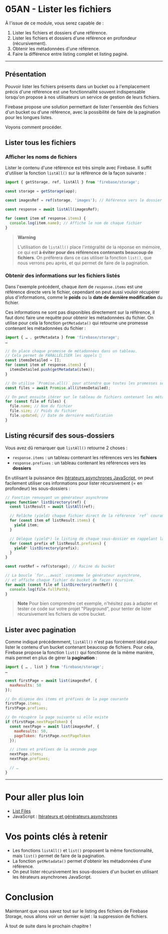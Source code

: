 # 05AN - Lister les fichiers

À l'issue de ce module, vous serez capable de :

1. Lister les fichiers et dossiers d'une référence.
2. Lister les fichiers et dossiers d'une référence en profondeur (récursivement).
3. Obtenir les métadonnées d'une référence.
4. Faire la différence entre listing complet et listing paginé.

---

## Présentation

Pouvoir lister les fichiers présents dans un bucket ou à l'emplacement précis d'une référence est une fonctionnalité souvent indispensable lorsqu'on propose à nos utilisateurs un service de gestion de leurs fichiers.

Firebase propose une solution permettant de lister l'ensemble des fichiers d'un bucket ou d'une référence, avec la possibilité de faire de la pagination pour les longues listes.

Voyons comment procéder.

## Lister tous les fichiers

### Afficher les noms de fichiers

Lister le contenu d'une référence est très simple avec Firebase. Il suffit d'utiliser la fonction `listAll()` sur la référence de la façon suivante :

```js
import { getStorage, ref, listAll } from 'firebase/storage';

const storage = getStorage(app);

const imagesRef = ref(storage, 'images'); // Référence vers le dossier /images/

const response = await listAll(imagesRef);

for (const item of response.items) {
  console.log(item.name); // Affiche le nom de chaque fichier
}
```

> **Warning**
> 
> L'utilisation de `listAll()`  place l'intégralité de la réponse en mémoire, ce qui est **à éviter pour des références contenants beaucoup de fichiers**.
> On préfèrera dans ce cas utiliser la fonction `list()`, que nous verrons peu après, et qui permet de faire de la pagination.

### Obtenir des informations sur les fichiers listés

Dans l'exemple précédent, chaque _item_ de `response.items` est une référence directe vers le fichier, cependant on peut aussi vouloir récupérer plus d'informations, comme le **poids** ou la **date de dernière modification** du fichier.

Ces informations ne sont pas disponibles directement sur la référence, il faut donc faire une requête pour obtenir les métadonnées du fichier. On utilise pour cela la fonction `getMetadata()` qui retourne une promesse contenant les métadonnées du fichier :

```js
import { … , getMetadata } from 'firebase/storage';
…

// On place chaque promesse de métadonnées dans un tableau.
// Cela permet de PARALLÉLISER les appels 💪
const itemsDetailed = [];
for (const item of response.items) {
  itemsDetailed.push(getMetadata(item));
}

// On utilise `Promise.all()` pour attendre que toutes les promesses soient résolues.
const files = await Promise.all(itemsDetailed);

// On peut ensuite itérer sur le tableau de fichiers contenant les métadonnées.
for (const file of files) {
  file.name; // Nom du fichier
  file.size; // Poids du fichier
  file.updated; // Date de dernière modification
}
```

## Listing récursif des sous-dossiers

Vous avez dû remarquer que `listAll()` retourne 2 choses :

- `response.items` : un tableau contenant les références vers les **fichiers**
- `response.prefixes` : un tableau contenant les références vers les **dossiers**

En utilisant la puissance des [itérateurs asynchrones JavaScript](https://fr.javascript.info/async-iterators-generators), on peut facilement utiliser ces informations pour lister récursivement (= en profondeur) les sous-dossiers :

```js
// Fonction renvoyant un générateur asynchrone
async function* listDirectory(ref) {
  const listResult = await listAll(ref);

  // Relâche (yield) chaque fichier direct de la référence `ref` courante
  for (const item of listResult.items) {
    yield item;
  }

  // Délègue (yield*) le listing de chaque sous-dossier en rappelant la fonction elle-même
  for (const prefix of listResult.prefixes) {
    yield* listDirectory(prefix);
  }
}

const rootRef = ref(storage); // Racine du bucket

// La boucle `for...await` consomme le générateur asynchrone,
// et affiche chaque fichier du bucket de façon récursive.
for await (const file of listDirectory(rootRef)) {
  console.log(file.fullPath);
}
```

> **Note**
> Pour bien comprendre cet exemple, n'hésitez pas à adapter et tester ce code sur votre projet "Playground", pour tenter de lister récursivement les fichiers de votre bucket.

## Lister avec pagination

Comme indiqué précédemment, `listAll()` n'est pas forcément idéal pour lister le contenu d'un bucket contenant beaucoup de fichiers. Pour cela, Firebase propose la fonction `list()` qui fonctionne de la même manière, mais permet en plus de gérer la **pagination** :

```js
import { … , list } from 'firebase/storage';
…

const firstPage = await list(imagesRef, {
  maxResults: 50
});

// On dispose des items et préfixes de la page courante
firstPage.items;
firstPage.prefixes;

// On récupère la page suivante si elle existe
if (firstPage.nextPageToken) {
  const nextPage = await list(imagesRef, {
    maxResults: 50,
    pageToken: firstPage.nextPageToken
  });

  // items et préfixes de la seconde page
  nextPage.items;
  nextPage.prefixes;

  // …
}
```

---

# Pour aller plus loin

- [List Files](https://firebase.google.com/docs/storage/web/list-files?hl=en)
- JavaScript : [Itérateurs et générateurs asynchrones](https://fr.javascript.info/async-iterators-generators)

# Vos points clés à retenir

- Les fonctions `listAll()` et `list()` proposent la même fonctionnalité, mais `list()` permet de faire de la pagination.
- La fonction `getMetadata()` permet d'obtenir les métadonnées d'une référence.
- On peut lister récursivement les sous-dossiers d'un bucket en utilisant les itérateurs asynchrones JavaScript.

# Conclusion

Maintenant que vous savez tout sur le listing des fichiers de Firebase Storage, nous allons voir un dernier sujet : la suppression de fichiers.

À tout de suite dans le prochain chapitre !
